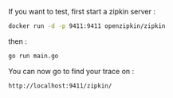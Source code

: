 If you want to test, first start a zipkin server :

```bash
docker run -d -p 9411:9411 openzipkin/zipkin
```

then :

```bash
go run main.go
```

You can now go to find your trace on :

```html
http://localhost:9411/zipkin/
```



